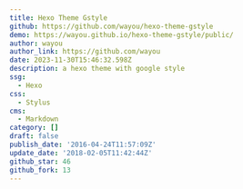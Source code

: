 ```yaml
---
title: Hexo Theme Gstyle
github: https://github.com/wayou/hexo-theme-gstyle
demo: https://wayou.github.io/hexo-theme-gstyle/public/
author: wayou
author_link: https://github.com/wayou
date: 2023-11-30T15:46:32.598Z
description: a hexo theme with google style
ssg:
  - Hexo
css:
  - Stylus
cms:
  - Markdown
category: []
draft: false
publish_date: '2016-04-24T11:57:09Z'
update_date: '2018-02-05T11:42:44Z'
github_star: 46
github_fork: 13
---
```

